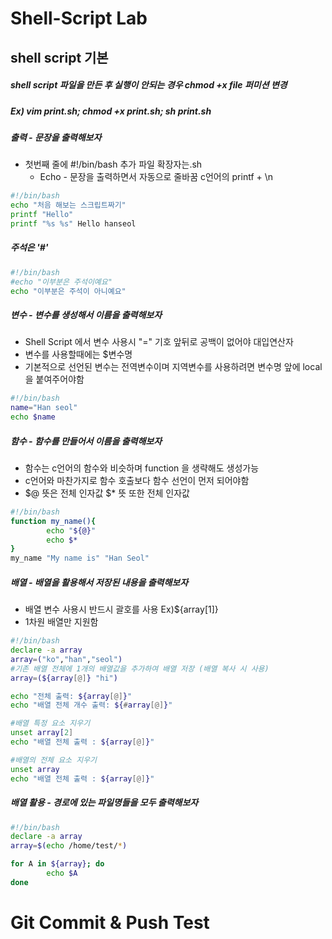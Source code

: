 Shell-Script Lab
================
shell script 기본
------------------
##### shell script 파일을 만든 후 실행이 안되는 경우 chmod +x file 퍼미션 변경
##### Ex) vim print.sh;  chmod +x print.sh; sh print.sh

##### 출력 - 문장을 출력해보자
* 첫번째 줄에 #!/bin/bash 추가 파일 확장자는.sh
  * Echo - 문장을 출력하면서 자동으로 줄바꿈 c언어의 printf + \n
```sh
#!/bin/bash
echo "처음 해보는 스크립트짜기"
printf "Hello"
printf "%s %s" Hello hanseol
```
##### 주석은 '#'
```sh
#!/bin/bash
#echo "이부분은 주석이예요"
echo "이부분은 주석이 아니예요"
```
##### 변수 - 변수를 생성해서 이름을 출력해보자
* Shell Script 에서 변수 사용시 "=" 기호 앞뒤로 공백이 없어야 대입연산자
* 변수를 사용할때에는 $변수명
* 기본적으로 선언된 변수는 전역변수이며 지역변수를 사용하려면 변수명 앞에 local을 붙여주어야함
```sh
#!/bin/bash
name="Han seol"
echo $name
```

##### 함수 - 함수를 만들어서 이름을 출력해보자
* 함수는 c언어의 함수와 비슷하며 function 을 생략해도 생성가능
* c언어와 마찬가지로 함수 호출보다 함수 선언이 먼저 되어야함
* $@ 뜻은 전체 인자값 $* 뜻 또한 전체 인자값
```sh
#!/bin/bash
function my_name(){
        echo "${@}"
        echo $*
}
my_name "My name is" "Han Seol"
```

##### 배열 - 배열을 활용해서 저장된 내용을 출력해보자
* 배열 변수 사용시 반드시 괄호를 사용 Ex)${array[1]}
* 1차원 배열만 지원함

```sh
#!/bin/bash
declare -a array
array=("ko","han","seol")
#기존 배열 전체에 1개의 배열값을 추가하여 배열 저장 (배열 복사 시 사용)
array=(${array[@]} "hi")

echo "전체 출력: ${array[@]}"
echo "배열 전체 개수 출력: ${#array[@]}"

#배열 특정 요소 지우기
unset array[2]
echo "배열 전체 출력 : ${array[@]}"

#배열의 전체 요소 지우기
unset array
echo "배열 전체 출력 : ${array[@]}"
```
##### 배열 활용 - 경로에 있는 파일명들을 모두 출력해보자
```sh
#!/bin/bash
declare -a array
array=$(echo /home/test/*)

for A in ${array}; do
        echo $A
done
```

# Git Commit & Push Test
